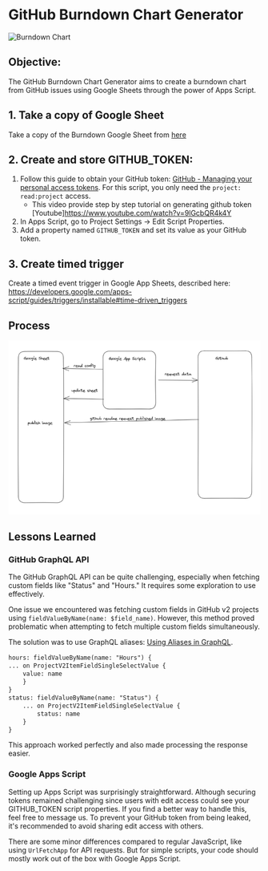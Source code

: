 # GitHub Burndown Chart Generator

![Burndown Chart](https://docs.google.com/spreadsheets/d/e/2PACX-1vTOhfaDcSORmcH_LCzAVAkRcUvEZbz_DqZVo63WaSAmqwIy_CpSq1g-EQ2hM7-O_pM02HRcr_4S48f2/pubchart?oid=1341797319&format=image)

## Objective:
The GitHub Burndown Chart Generator aims to create a burndown chart from GitHub issues using Google Sheets through the power of Apps Script.

## 1. Take a copy of Google Sheet
Take a copy of the Burndown Google Sheet from [here](https://docs.google.com/spreadsheets/d/1gTMtb81DBfmPNpgBuIW8T_jtTSD5sqKeWvve1-_eX9E/edit?usp=sharing)

## 2. Create and store GITHUB_TOKEN:
1. Follow this guide to obtain your GitHub token: [GitHub - Managing your personal access tokens](https://docs.github.com/en/authentication/keeping-your-account-and-data-secure/managing-your-personal-access-tokens#personal-access-tokens-classic). For this script, you only need the `project: read:project` access.
    - This video provide step by step tutorial on generating github token [Youtube]https://www.youtube.com/watch?v=9lGcbQR4k4Y
2. In Apps Script, go to Project Settings -> Edit Script Properties.
3. Add a property named `GITHUB_TOKEN` and set its value as your GitHub token.

## 3. Create timed trigger
Create a timed event trigger in Google App Sheets, described here: https://developers.google.com/apps-script/guides/triggers/installable#time-driven_triggers

## Process
![Process Diagram](assets/diagram.png)

## Lessons Learned

### GitHub GraphQL API
The GitHub GraphQL API can be quite challenging, especially when fetching custom fields like "Status" and "Hours." It requires some exploration to use effectively.

One issue we encountered was fetching custom fields in GitHub v2 projects using `fieldValueByName(name: $field_name)`. However, this method proved problematic when attempting to fetch multiple custom fields simultaneously.

The solution was to use GraphQL aliases: [Using Aliases in GraphQL](https://blog.logrocket.com/using-aliases-graphql/).

```
hours: fieldValueByName(name: "Hours") {
... on ProjectV2ItemFieldSingleSelectValue {
    value: name
    }
}
status: fieldValueByName(name: "Status") {
    ... on ProjectV2ItemFieldSingleSelectValue {
        status: name
    }
}
```

This approach worked perfectly and also made processing the response easier.

### Google Apps Script

Setting up Apps Script was surprisingly straightforward. Although securing tokens remained challenging since users with edit access could see your GITHUB_TOKEN script properties. If you find a better way to handle this, feel free to message us. To prevent your GitHub token from being leaked, it's recommended to avoid sharing edit access with others.

There are some minor differences compared to regular JavaScript, like using `UrlFetchApp` for API requests. But for simple scripts, your code should mostly work out of the box with Google Apps Script.
